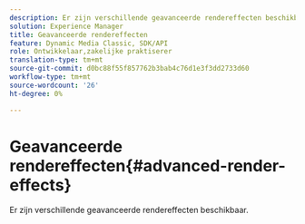 ```yaml
---
description: Er zijn verschillende geavanceerde rendereffecten beschikbaar.
solution: Experience Manager
title: Geavanceerde rendereffecten
feature: Dynamic Media Classic, SDK/API
role: Ontwikkelaar,zakelijke praktiserer
translation-type: tm+mt
source-git-commit: d0bc88f55f857762b3bab4c76d1e3f3dd2733d60
workflow-type: tm+mt
source-wordcount: '26'
ht-degree: 0%

---
```



# Geavanceerde rendereffecten{#advanced-render-effects}

Er zijn verschillende geavanceerde rendereffecten beschikbaar.

